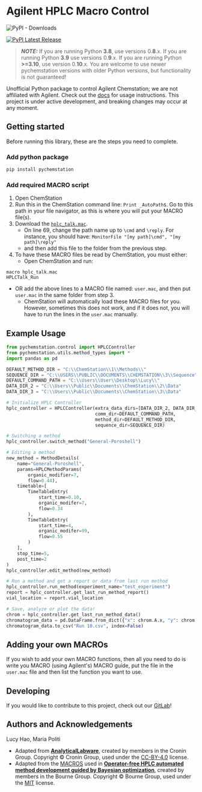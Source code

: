 # Agilent HPLC Macro Control

![PyPI - Downloads](https://img.shields.io/pypi/dm/pychemstation)

[![PyPI Latest Release](https://img.shields.io/pypi/v/pychemstation.svg)](https://pypi.org/project/pychemstation/)

> **_NOTE:_** If you are running Python **3.8**, use versions 0.**8**.x. If you are running Python **3.9** use versions 0.**9**.x.
> If you are running Python **>=3.10**, use version 0.**10**.x. You are welcome to use newer pychemstation versions with older Python versions, but functionality
> is not guaranteed!

Unofficial Python package to control Agilent Chemstation; we are not affiliated with Agilent.
Check out the [docs](https://pychemstation-e5a086.gitlab.io/pychemstation.html) for usage instructions. This project is under
active development, and breaking changes may occur at any moment.

## Getting started

Before running this library, these are the steps you need to complete.

### Add python package

```bash
pip install pychemstation
```

### Add required MACRO script

1. Open ChemStation
2. Run this in the ChemStation command line: ``Print _AutoPath$``. Go to this path in your file navigator, as this is
   where you will put your
   MACRO file(s).
3. Download the [
   `hplc_talk.mac`](https://gitlab.com/heingroup/device-api/pychemstation/-/blob/main/tests/hplc_talk.mac).
    - On line 69, change the path name up to `\cmd` and `\reply`. For instance, you should have:
      `MonitorFile "[my path]\cmd", "[my path]\reply"`
    - and then add this file to the folder from the previous step.
4. To have these MACRO files be read by ChemStation, you must either:
    - Open ChemStation and run:

```MACRO
macro hplc_talk.mac
HPLCTalk_Run
```

- OR add the above lines to a MACRO file named: `user.mac`, and then put `user.mac` in the same folder from step 3.
    - ChemStation will automatically load these MACRO files for you. However, sometimes this does not work, and if it
      does not, you will have to run the lines in the `user.mac` manually.

## Example Usage

```python
from pychemstation.control import HPLCController
from pychemstation.utils.method_types import *
import pandas as pd

DEFAULT_METHOD_DIR = "C:\\ChemStation\\1\\Methods\\"
SEQUENCE_DIR = "C:\\USERS\\PUBLIC\\DOCUMENTS\\CHEMSTATION\\3\\Sequence"
DEFAULT_COMMAND_PATH = "C:\\Users\\User\\Desktop\\Lucy\\"
DATA_DIR_2 = "C:\\Users\\Public\\Documents\\ChemStation\\2\\Data"
DATA_DIR_3 = "C:\\Users\\Public\\Documents\\ChemStation\\3\\Data"

# Initialize HPLC Controller
hplc_controller = HPLCController(extra_data_dirs=[DATA_DIR_2, DATA_DIR_3],
                                 comm_dir=DEFAULT_COMMAND_PATH,
                                 method_dir=DEFAULT_METHOD_DIR,
                                 sequence_dir=SEQUENCE_DIR)

# Switching a method
hplc_controller.switch_method("General-Poroshell")

# Editing a method
new_method = MethodDetails(
    name="General-Poroshell",
    params=HPLCMethodParams(
        organic_modifier=7,
        flow=0.44),
    timetable=[
        TimeTableEntry(
            start_time=0.10,
            organic_modifer=7,
            flow=0.34
        ),
        TimeTableEntry(
            start_time=4,
            organic_modifer=99,
            flow=0.55
        )
    ],
    stop_time=5,
    post_time=2
)
hplc_controller.edit_method(new_method)

# Run a method and get a report or data from last run method
hplc_controller.run_method(experiment_name="test_experiment")
report = hplc_controller.get_last_run_method_report()
vial_location = report.vial_location

# Save, analyze or plot the data!
chrom = hplc_controller.get_last_run_method_data()
chromatogram_data = pd.DataFrame.from_dict({"x": chrom.A.x, "y": chrom.A.y})
chromatogram_data.to_csv("Run 10.csv", index=False) 
```

## Adding your own MACROs

If you wish to add your own MACRO functions, then all you need to do is write you MACRO (using Agilent's) MACRO guide,
put the file in the `user.mac` file and then list the function you want to use.

## Developing

If you would like to contribute to this project, check out
our [GitLab](https://gitlab.com/heingroup/device-api/pychemstation)!

## Authors and Acknowledgements

Lucy Hao, Maria Politi

- Adapted from [**AnalyticalLabware**](https://github.com/croningp/analyticallabware), created by members in the Cronin
  Group. Copyright © Cronin Group, used under the [CC-BY-4.0](https://creativecommons.org/licenses/by/4.0/) license.
- Adapted from the [MACROS](https://github.com/Bourne-Group/HPLCMethodOptimisationGUI) used in [**Operator-free HPLC
  automated method development guided by Bayesian optimization**](https://pubs.rsc.org/en/content/articlelanding/2024/dd/d4dd00062e),
  created by members in the Bourne Group. Copyright © Bourne Group, used under
  the [MIT](https://opensource.org/license/mit) license.
